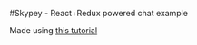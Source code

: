#Skypey - React+Redux powered chat example

Made using [this tutorial](https://medium.freecodecamp.org/understanding-redux-the-worlds-easiest-guide-to-beginning-redux-c695f45546f6)